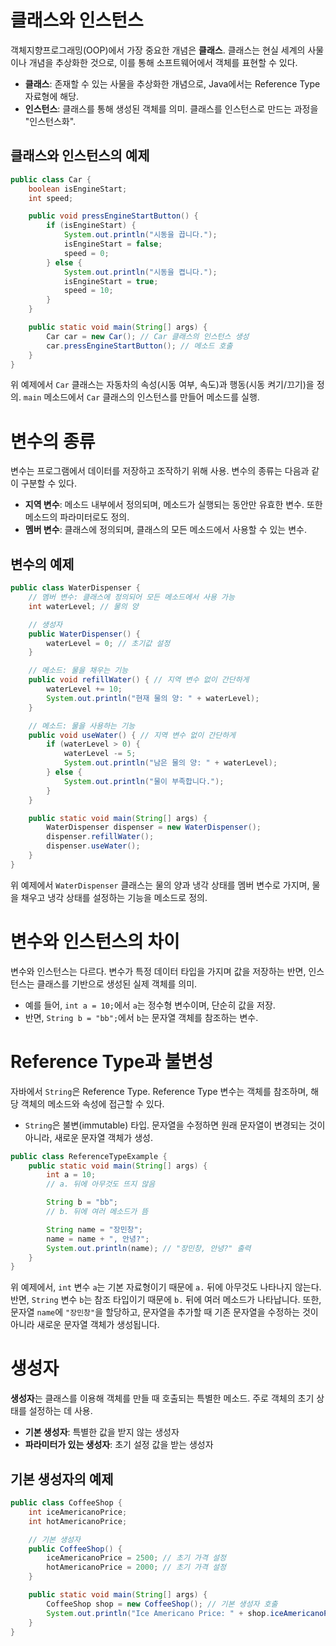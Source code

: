 # 클래스와 인스턴스

객체지향프로그래밍(OOP)에서 가장 중요한 개념은 **클래스**. 클래스는 현실 세계의 사물이나 개념을 추상화한 것으로, 이를 통해 소프트웨어에서 객체를 표현할 수 있다.

- **클래스**: 존재할 수 있는 사물을 추상화한 개념으로, Java에서는 Reference Type 자료형에 해당.
- **인스턴스**: 클래스를 통해 생성된 객체를 의미. 클래스를 인스턴스로 만드는 과정을 "인스턴스화".

## 클래스와 인스턴스의 예제

```java
public class Car {
    boolean isEngineStart;
    int speed;

    public void pressEngineStartButton() {
        if (isEngineStart) {
            System.out.println("시동을 끕니다.");
            isEngineStart = false;
            speed = 0;
        } else {
            System.out.println("시동을 켭니다.");
            isEngineStart = true;
            speed = 10;
        }
    }

    public static void main(String[] args) {
        Car car = new Car(); // Car 클래스의 인스턴스 생성
        car.pressEngineStartButton(); // 메소드 호출
    }
}
```

위 예제에서 `Car` 클래스는 자동차의 속성(시동 여부, 속도)과 행동(시동 켜기/끄기)을 정의. `main` 메소드에서 `Car` 클래스의 인스턴스를 만들어 메소드를 실행.

# 변수의 종류
변수는 프로그램에서 데이터를 저장하고 조작하기 위해 사용. 변수의 종류는 다음과 같이 구분할 수 있다.

- **지역 변수**: 메소드 내부에서 정의되며, 메소드가 실행되는 동안만 유효한 변수. 또한 메소드의 파라미터로도 정의.
- **멤버 변수**: 클래스에 정의되며, 클래스의 모든 메소드에서 사용할 수 있는 변수.

## 변수의 예제
```java
public class WaterDispenser {
    // 멤버 변수: 클래스에 정의되어 모든 메소드에서 사용 가능
    int waterLevel; // 물의 양

    // 생성자
    public WaterDispenser() {
        waterLevel = 0; // 초기값 설정
    }

    // 메소드: 물을 채우는 기능
    public void refillWater() { // 지역 변수 없이 간단하게
        waterLevel += 10;
        System.out.println("현재 물의 양: " + waterLevel);
    }

    // 메소드: 물을 사용하는 기능
    public void useWater() { // 지역 변수 없이 간단하게
        if (waterLevel > 0) {
            waterLevel -= 5;
            System.out.println("남은 물의 양: " + waterLevel);
        } else {
            System.out.println("물이 부족합니다.");
        }
    }

    public static void main(String[] args) {
        WaterDispenser dispenser = new WaterDispenser();
        dispenser.refillWater();
        dispenser.useWater();
    }
}
```
위 예제에서 `WaterDispenser` 클래스는 물의 양과 냉각 상태를 멤버 변수로 가지며, 물을 채우고 냉각 상태를 설정하는 기능을 메소드로 정의.

# 변수와 인스턴스의 차이
변수와 인스턴스는 다르다. 변수가 특정 데이터 타입을 가지며 값을 저장하는 반면, 인스턴스는 클래스를 기반으로 생성된 실제 객체를 의미.

- 예를 들어, `int a = 10;`에서 `a`는 정수형 변수이며, 단순히 값을 저장.
- 반면, `String b = "bb";`에서 `b`는 문자열 객체를 참조하는 변수.

# Reference Type과 불변성

자바에서 `String`은 Reference Type. Reference Type 변수는 객체를 참조하며, 해당 객체의 메소드와 속성에 접근할 수 있다.

- `String`은 불변(immutable) 타입. 문자열을 수정하면 원래 문자열이 변경되는 것이 아니라, 새로운 문자열 객체가 생성.

```java
public class ReferenceTypeExample {
    public static void main(String[] args) {
        int a = 10;
        // a. 뒤에 아무것도 뜨지 않음

        String b = "bb";
        // b. 뒤에 여러 메소드가 뜸

        String name = "장민창";
        name = name + ", 안녕?";
        System.out.println(name); // "장민창, 안녕?" 출력
    }
}
```
위 예제에서, `int` 변수 `a`는 기본 자료형이기 때문에 `a.` 뒤에 아무것도 나타나지 않는다. 반면, `String` 변수 `b`는 참조 타입이기 때문에 `b.` 뒤에 여러 메소드가 나타납니다. 또한, 문자열 `name`에 `"장민창"`을 할당하고, 문자열을 추가할 때 기존 문자열을 수정하는 것이 아니라 새로운 문자열 객체가 생성됩니다.

# 생성자
**생성자**는 클래스를 이용해 객체를 만들 때 호출되는 특별한 메소드. 주로 객체의 초기 상태를 설정하는 데 사용.

- **기본 생성자**: 특별한 값을 받지 않는 생성자
- **파라미터가 있는 생성자**: 초기 설정 값을 받는 생성자

## 기본 생성자의 예제
```java
public class CoffeeShop {
    int iceAmericanoPrice;
    int hotAmericanoPrice;

    // 기본 생성자
    public CoffeeShop() {
        iceAmericanoPrice = 2500; // 초기 가격 설정
        hotAmericanoPrice = 2000; // 초기 가격 설정
    }

    public static void main(String[] args) {
        CoffeeShop shop = new CoffeeShop(); // 기본 생성자 호출
        System.out.println("Ice Americano Price: " + shop.iceAmericanoPrice); // 2500 출력
    }
}
```
